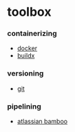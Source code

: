 # toolbox
### containerizing
- [docker](docker.md)
- [buildx](buildx.md)
### versioning
- [git](git.md)
### pipelining
- [atlassian bamboo](bamboo.md)
